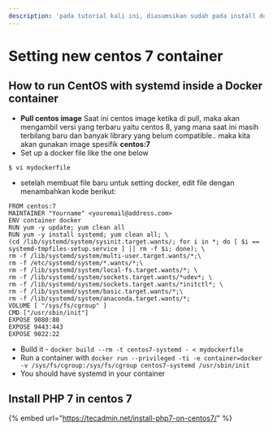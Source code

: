 ```yaml
---
description: 'pada tutorial kali ini, diasumsikan sudah pada install docker ya..'
---
```


# Setting new centos 7 container

## How to run CentOS with systemd inside a Docker container

* **Pull centos image** Saat ini centos image ketika di pull, maka akan mengambil versi yang terbaru yaitu centos 8, yang mana saat ini masih terbilang baru dan banyak library yang belum compatible.. maka kita akan gunakan image spesifik **centos:7** 
* Set up a docker file like the one below

```
$ vi mydockerfile
```

* setelah membuat file baru untuk setting docker, edit file dengan menambahkan kode berikut:

```
FROM centos:7
MAINTAINER "Yourname" <youremail@address.com>
ENV container docker
RUN yum -y update; yum clean all
RUN yum -y install systemd; yum clean all; \
(cd /lib/systemd/system/sysinit.target.wants/; for i in *; do [ $i == systemd-tmpfiles-setup.service ] || rm -f $i; done); \
rm -f /lib/systemd/system/multi-user.target.wants/*;\
rm -f /etc/systemd/system/*.wants/*;\
rm -f /lib/systemd/system/local-fs.target.wants/*; \
rm -f /lib/systemd/system/sockets.target.wants/*udev*; \
rm -f /lib/systemd/system/sockets.target.wants/*initctl*; \
rm -f /lib/systemd/system/basic.target.wants/*;\
rm -f /lib/systemd/system/anaconda.target.wants/*;
VOLUME [ "/sys/fs/cgroup" ]
CMD ["/usr/sbin/init"]
EXPOSE 9080:80
EXPOSE 9443:443
EXPOSE 9022:22
```

* Build it - `docker build --rm -t centos7-systemd - < mydockerfile`
* Run a container with `docker run --privileged -ti -e container=docker -v /sys/fs/cgroup:/sys/fs/cgroup centos7-systemd /usr/sbin/init`
* You should have systemd in your container

## Install PHP 7 in centos 7

{% embed url="https://tecadmin.net/install-php7-on-centos7/" %}



